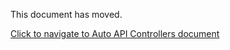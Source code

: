 This document has moved. 

[Click to navigate to Auto API Controllers document](../API/Auto-API-Controllers.md)